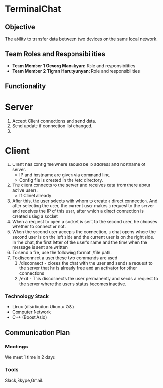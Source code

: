 # TerminalChat

## Objective
The ability to transfer data between two devices on the same local network.
## Team Roles and Responsibilities
- **Team Member 1 Gevorg Manukyan:** Role and responsibilities
- **Team Member 2 Tigran Harutyunyan:** Role and responsibilities
## Functionality
# Server 
1. Accept Client connections and send data.
2. Send update if connection list changed.
3. 
# Client
1. Client has config file where should be ip address and hostname of server.
    - IP and hostname are given via command line.
    - Config file is created in the /etc directory.
2. The client connects to the server and receives data from there about active users.
    - If Clinet already  
3. After this, the user selects with whom to create a direct connection. And after selecting the user, the current user makes a request to the server and receives the IP of this user, after which a direct connection is created using a socket
4. When a request to open a socket is sent to the second user, he chooses whether to connect or not.
5. When the second user accepts the connection, a chat opens where the second user is on the left side and the current user is on the right side. In the chat, the first letter of the user’s name and the time when the message is sent are written
6. To send a file, use the following format: /file:path.
7. To disconnect a user these two commands are used
    1. /disconnect - closes the chat with the user and sends a request to the server that he is already free and an activator for other connections
    2. /exit - This disconnects the user permanently and sends a request to the server where the user's status becomes inactive.
### Technology Stack
- Linux (distribution Ubuntu OS )
- Computer Network
- C++ (Boost.Asio)
## Communication Plan
### Meetings
We meet 1 time in 2 days
### Tools
Slack,Skype,Gmail.


